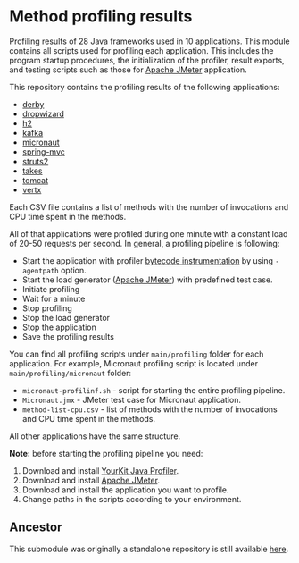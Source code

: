 # Method profiling results

Profiling results of 28 Java frameworks used in 10 applications. This module
contains all scripts used for profiling each application. This includes the
program startup procedures, the initialization of the profiler, result exports,
and testing scripts such as those for [Apache JMeter](https://jmeter.apache.org)
application.

This repository contains the profiling results of the following applications:

- [derby](src/main/profiling/derby/method-list-cpu.csv)
- [dropwizard](src/main/profiling/dropwizard/method-list-cpu.csv)
- [h2](src/main/profiling/h2/method-list-cpu.csv)
- [kafka](src/main/profiling/kafka/method-list-cpu.csv)
- [micronaut](src/main/profiling/micronaut/method-list-cpu.csv)
- [spring-mvc](src/main/profiling/spring-mvc/method-list-cpu.csv)
- [struts2](src/main/profiling/struts/method-list-cpu.csv)
- [takes](src/main/profiling/takes/method-list-cpu.csv)
- [tomcat](src/main/profiling/tomcat/method-list-cpu.csv)
- [vertx](src/main/profiling/vertx/method-list-cpu.csv)

Each CSV file contains a list of methods with the number of invocations and CPU
time spent in the methods.

All of that applications were profiled during one minute with a constant load
of 20-50 requests per second. In general, a profiling pipeline is following:

- Start the application with
  profiler [bytecode instrumentation](https://www.yourkit.com/docs/java-profiler/2023.5/help/agent.jsp)
  by using `-agentpath` option.
- Start the load generator ([Apache JMeter](https://jmeter.apache.org)) with
  predefined test case.
- Initiate profiling
- Wait for a minute
- Stop profiling
- Stop the load generator
- Stop the application
- Save the profiling results

You can find all profiling scripts under `main/profiling` folder for each
application.
For example, Micronaut profiling script is located
under `main/profiling/micronaut` folder:

- `micronaut-profilinf.sh` - script for starting the entire profiling pipeline.
- `Micronaut.jmx` - JMeter test case for Micronaut application.
- `method-list-cpu.csv` - list of methods with the number of invocations and CPU
  time spent in the methods.

All other applications have the same structure.

**Note:** before starting the profiling pipeline you need:

1. Download and
   install [YourKit Java Profiler](https://www.yourkit.com/java/profiler/download/).
2. Download and
   install [Apache JMeter](https://jmeter.apache.org/download_jmeter.cgi).
3. Download and install the application you want to profile.
4. Change paths in the scripts according to your environment.

## Ancestor

This submodule was originally a standalone repository is still
available [here](https://github.com/volodya-lombrozo/cost-of-oop).